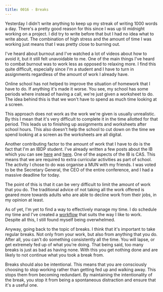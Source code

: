 ```yaml
---
title: 0016 - Breaks
---
```

Yesterday I didn't write anything to keep up my streak of writing 1000 words a day. There's a pretty good reason for this since I was up til midnight working on a project. I did try to write before that but I had no idea what to write about. The combination of high stress and the amount of time I was working just means that I was pretty close to burning out.

I've heard about burnout and I've watched a lot of videos about how to avoid it, but it still felt unavoidable to me. One of the main things I've heard to combat burnout was to work less as opposed to relaxing more. I find this quite difficult, especially since I'm a student and I have to turn in assignments regardless of the amount of work I already have.

Online school has not helped to improve the situation of homework that I have to do. If anything it's made it worse. You see, my school has some periods where instead of having a call, we're just given a worksheet to do. The idea behind this is that we won't have to spend as much time looking at a screen.

This approach does not work as the work we're given is usually unrealistic. By this I mean that it's very difficult to complete it in the time allotted for that period. This leads us to finishing up assignments and worksheets after school hours. This also doesn't help the school to cut down on the time we spend looking at a screen as the worksheets are all digital.

Another contributing factor to the amount of work that I have to do is the fact that I'm an IBDP student. I've already written a few posts about the IB which you can see [here](https://notes.manassadasivuni.com/0002-explaining-the-ibdp/) and [here](https://notes.manassadasivuni.com/0003-my-opinion-on-the-ibdp/). One of the aspects of the IB is CAS. This means that we are required to extra curricular activities as part of school. The activity I chose to do was organise a MUN with my friends. I was voted to be the Secretary General, the CEO of the entire conference, and I had a massive deadline for today.

The point of this is that it can be very difficult to limit the amount of work that you do. The traditional advice of not taking all the work offered is geared more towards adults who are able to decline work from their jobs, in my opinion at least.

As of yet, I'm yet to find a way to effectively manage my time. I do schedule my time and I've created a [workflow](https://notes.manassadasivuni.com/0013-workflows/) that suits the way I like to work. Despite all this, I still found myself being overwhelmed. 

Anyway, going back to the topic of breaks. I think that it's important to take regular breaks. Not only from your work, but also from anything that you do. After all, you can't do something consistently all the time. You will lapse, or get extremely fed up of what you're doing. That being said, too many breaks is just as bad as having none. With this you get nothing done and are likely to not continue what you took a break from.

Breaks should also be intentional. This means that you are consciously choosing to stop working rather than getting fed up and walking away. This stops them from becoming redundant. By maintaining the intentionality of the break, you stop it from being a spontaneous distraction and ensure that it's a useful one.